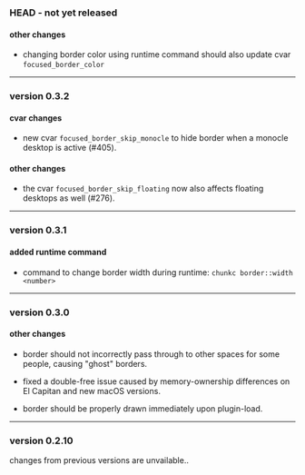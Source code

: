 ### HEAD - not yet released

#### other changes

- changing border color using runtime command should also update cvar `focused_border_color`

----------

### version 0.3.2

#### cvar changes

- new cvar `focused_border_skip_monocle` to hide border when a monocle desktop is active (#405).

#### other changes

- the cvar `focused_border_skip_floating` now also affects floating desktops as well (#276).

----------

### version 0.3.1

#### added runtime command

 - command to change border width during runtime: `chunkc border::width <number>`

----------

### version 0.3.0

#### other changes

- border should not incorrectly pass through to other spaces for some people, causing "ghost" borders.

- fixed a double-free issue caused by memory-ownership differences on El Capitan and new macOS versions.

- border should be properly drawn immediately upon plugin-load.

----------

### version 0.2.10

changes from previous versions are unvailable..
